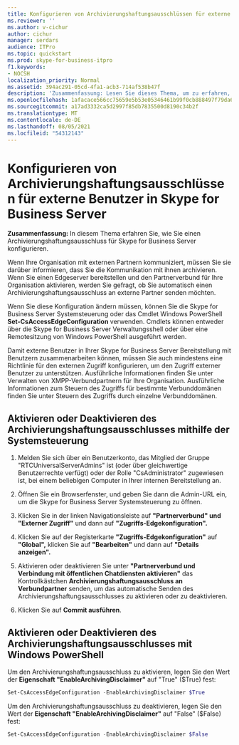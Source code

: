 ```yaml
---
title: Konfigurieren von Archivierungshaftungsausschlüssen für externe Benutzer in Skype for Business Server
ms.reviewer: ''
ms.author: v-cichur
author: cichur
manager: serdars
audience: ITPro
ms.topic: quickstart
ms.prod: skype-for-business-itpro
f1.keywords:
- NOCSH
localization_priority: Normal
ms.assetid: 394ac291-05cd-4fa1-acb3-714af538b47f
description: 'Zusammenfassung: Lesen Sie dieses Thema, um zu erfahren, wie Sie einen Archivierungshaftungsausschluss für Skype for Business Server konfigurieren.'
ms.openlocfilehash: 1afacace566cc75659e5b53e05346461b99f0cb888497f79da6340130585c959
ms.sourcegitcommit: a17ad3332ca5d2997f85db7835500d8190c34b2f
ms.translationtype: MT
ms.contentlocale: de-DE
ms.lasthandoff: 08/05/2021
ms.locfileid: "54312143"
---
```

# <a name="configure-archiving-disclaimers-for-external-users-in-skype-for-business-server"></a>Konfigurieren von Archivierungshaftungsausschlüssen für externe Benutzer in Skype for Business Server
 
**Zusammenfassung:** In diesem Thema erfahren Sie, wie Sie einen Archivierungshaftungsausschluss für Skype for Business Server konfigurieren.
  
Wenn Ihre Organisation mit externen Partnern kommuniziert, müssen Sie sie darüber informieren, dass Sie die Kommunikation mit ihnen archivieren. Wenn Sie einen Edgeserver bereitstellen und den Partnerverbund für Ihre Organisation aktivieren, werden Sie gefragt, ob Sie automatisch einen Archivierungshaftungsausschluss an externe Partner senden möchten. 
  
Wenn Sie diese Konfiguration ändern müssen, können Sie die Skype for Business Server Systemsteuerung oder das Cmdlet Windows PowerShell **Set-CsAccessEdgeConfiguration** verwenden. Cmdlets können entweder über die Skype for Business Server Verwaltungsshell oder über eine Remotesitzung von Windows PowerShell ausgeführt werden.
  
Damit externe Benutzer in Ihrer Skype for Business Server Bereitstellung mit Benutzern zusammenarbeiten können, müssen Sie auch mindestens eine Richtlinie für den externen Zugriff konfigurieren, um den Zugriff externer Benutzer zu unterstützen. Ausführliche Informationen finden Sie unter Verwalten von XMPP-Verbundpartnern für Ihre Organisation. Ausführliche Informationen zum Steuern des Zugriffs für bestimmte Verbunddomänen finden Sie unter Steuern des Zugriffs durch einzelne Verbunddomänen.
  
## <a name="enable-or-disable-archiving-disclaimer-using-the-control-panel"></a>Aktivieren oder Deaktivieren des Archivierungshaftungsausschlusses mithilfe der Systemsteuerung

1. Melden Sie sich über ein Benutzerkonto, das Mitglied der Gruppe "RTCUniversalServerAdmins" ist (oder über gleichwertige Benutzerrechte verfügt) oder der Rolle "CsAdministrator" zugewiesen ist, bei einem beliebigen Computer in Ihrer internen Bereitstellung an.
    
2. Öffnen Sie ein Browserfenster, und geben Sie dann die Admin-URL ein, um die Skype for Business Server Systemsteuerung zu öffnen. 
    
3. Klicken Sie in der linken Navigationsleiste auf **"Partnerverbund" und "Externer Zugriff"** und dann auf **"Zugriffs-Edgekonfiguration".**
    
4. Klicken Sie auf der Registerkarte **"Zugriffs-Edgekonfiguration"** auf **"Global",** klicken Sie auf **"Bearbeiten"** und dann auf **"Details anzeigen".**
    
5. Aktivieren oder deaktivieren Sie unter **"Partnerverbund und Verbindung mit öffentlichen Chatdiensten aktivieren"** das Kontrollkästchen **Archivierungshaftungsausschluss an Verbundpartner** senden, um das automatische Senden des Archivierungshaftungsausschlusses zu aktivieren oder zu deaktivieren. 
    
6. Klicken Sie auf **Commit ausführen**.
    
## <a name="enable-or-disable-archiving-disclaimer-using-windows-powershell"></a>Aktivieren oder Deaktivieren des Archivierungshaftungsausschlusses mit Windows PowerShell

Um den Archivierungshaftungsausschluss zu aktivieren, legen Sie den Wert der **Eigenschaft "EnableArchivingDisclaimer"** auf "True" ($True) fest:
  
```powershell
Set-CsAccessEdgeConfiguration -EnableArchivingDisclaimer $True
```

Um den Archivierungshaftungsausschluss zu deaktivieren, legen Sie den Wert der **Eigenschaft "EnableArchivingDisclaimer"** auf "False" ($False) fest:
  
```powershell
Set-CsAccessEdgeConfiguration -EnableArchivingDisclaimer $False
```


